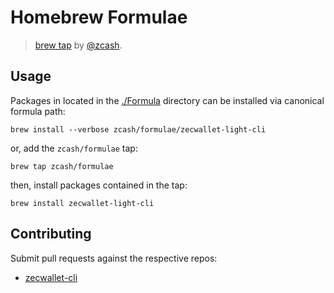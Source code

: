 # Homebrew Formulae
> [brew tap][] by [@zcash][].

## Usage

Packages in located in the [./Formula][] directory can be installed via canonical formula path:

    brew install --verbose zcash/formulae/zecwallet-light-cli

or, add the `zcash/formulae` tap:

    brew tap zcash/formulae

then, install packages contained in the tap:

    brew install zecwallet-light-cli

## Contributing

Submit pull requests against the respective repos:

* [zecwallet-cli](https://github.com/adityapk00/zecwallet-light-cli)


[./Formula]: https://github.com/zcash/homebrew-formulae/tree/master/Formula
[@zcash]: https://github.com/zcash
[brew tap]: https://github.com/Homebrew/brew/blob/master/docs/Taps.md
